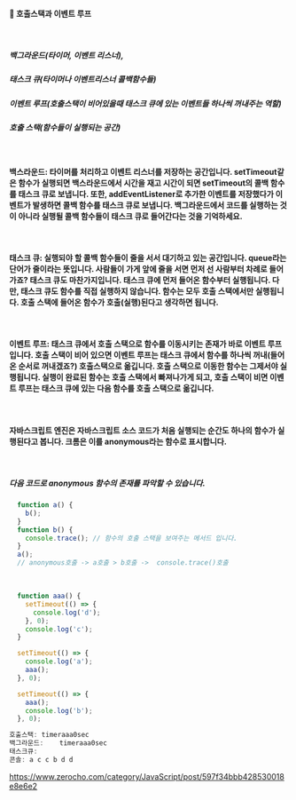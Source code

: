 #### 💭 호출스택과 이벤트 루프

<br>

##### 백그라운드(타이머, 이벤트 리스너), 
##### 태스크 큐(타이머나 이벤트리스너 콜백함수들)
##### 이벤트 루프(호출스택이 비어있을때 태스크 큐에 있는 이벤트들 하나씩 꺼내주는 역할)
##### 호출 스택(함수들이 실행되는 공간)

<br>

#### 백스라운드: 타이머를 처리하고 이벤트 리스너를 저장하는 공간입니다. setTimeout같은 함수가 실행되면 백스라운드에서 시간을 재고 시간이 되면 setTimeout의 콜백 함수를 태스크 큐로 보냅니다. 또한, addEventListener로 추가한 이벤트를 저장했다가 이벤트가 발생하면 콜백 함수를 태스크 큐로 보냅니다. 백그라운드에서 코드를 실행하는 것이 아니라 실행될 콜백 함수들이 태스크 큐로 들어간다는 것을 기억하세요.

<br>

#### 태스크 큐: 실행되야 할 콜백 함수들이 줄을 서서 대기하고 있는 공간입니다. queue라는 단어가 줄이라는 뜻입니다. 사람들이 가게 앞에 줄을 서면 먼저 선 사람부터 차례로 들어가죠? 태스크 큐도 마찬가지입니다. 태스크 큐에 먼저 들어온 함수부터 실행됩니다. 다만, 태스크 큐도 함수를 직접 실행하지 않습니다. 함수는 모두 호출 스택에서만 실행됩니다. 호출 스택에 들어온 함수가 호출(실행)된다고 생각하면 됩니다. 

<br>

#### 이벤트 루프: 태스크 큐에서 호출 스택으로 함수를 이동시키는 존재가 바로 이벤트 루프 입니다. 호출 스택이 비어 있으면 이벤트 루프는 태스크 큐에서 함수를 하나씩 꺼내(들어온 순서로 꺼내겠죠?) 호출스택으로 옮깁니다. 호출 스택으로 이동한 함수는 그제서야 실행됩니다. 실행이 완료된 함수는 호출 스택에서 빠져나가게 되고, 호출 스택이 비면 이벤트 루프는 태스크 큐에 있는 다음 함수를 호출 스택으로 옮깁니다.

<br>

#### 자바스크립트 엔진은 자바스크립트 소스 코드가 처음 실행되는 순간도 하나의 함수가 실행된다고 봅니다. 크롬은 이를 anonymous라는 함수로 표시합니다.

<br>

##### 다음 코드로 anonymous 함수의 존재를 파악할 수 있습니다.
```javascript
  function a() {
    b();
  }
  function b() {
    console.trace(); // 함수의 호출 스택을 보여주는 메서드 입니다.
  }
  a();
  // anonymous호출 -> a호출 > b호출 ->  console.trace()호출
```

<br>

```javascript
  function aaa() {
    setTimeout(() => {
      console.log('d');
    }, 0);
    console.log('c');
  }

  setTimeout(() => {
    console.log('a');
    aaa();
  }, 0);

  setTimeout(() => {
    aaa();
    console.log('b');
  }, 0);

호출스택: timeraaa0sec
백그라운드:    timeraaa0sec
태스크큐:
콘솔: a c c b d d
```
https://www.zerocho.com/category/JavaScript/post/597f34bbb428530018e8e6e2
